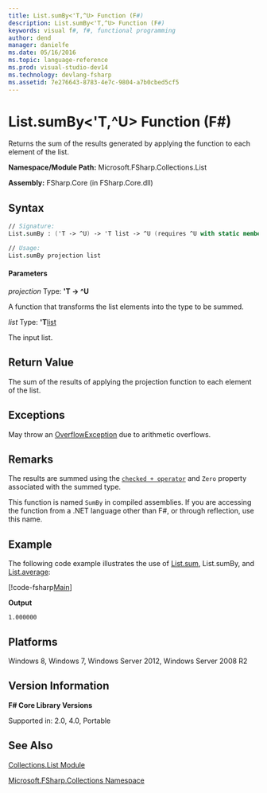 ```yaml
---
title: List.sumBy<'T,^U> Function (F#)
description: List.sumBy<'T,^U> Function (F#)
keywords: visual f#, f#, functional programming
author: dend
manager: danielfe
ms.date: 05/16/2016
ms.topic: language-reference
ms.prod: visual-studio-dev14
ms.technology: devlang-fsharp
ms.assetid: 7e276643-8783-4e7c-9804-a7b0cbed5cf5 
---
```


# List.sumBy<'T,^U> Function (F#)

Returns the sum of the results generated by applying the function to each element of the list.

**Namespace/Module Path:** Microsoft.FSharp.Collections.List

**Assembly:** FSharp.Core (in FSharp.Core.dll)


## Syntax

```fsharp
// Signature:
List.sumBy : ('T -> ^U) -> 'T list -> ^U (requires ^U with static member (+) and ^U with static member Zero)

// Usage:
List.sumBy projection list
```

#### Parameters
*projection*
Type: **'T -&gt; ^U**

A function that transforms the list elements into the type to be summed.


*list*
Type: **'T**[list](https://msdn.microsoft.com/library/c627b668-477b-4409-91ed-06d7f1b3e4a7)

The input list.


## Return Value
The sum of the results of applying the projection function to each element of the list.


## Exceptions
May throw an [OverflowException](https://msdn.microsoft.com/library/system.overflowexception.aspx) due to arithmetic overflows.


## Remarks
The results are summed using the [`checked + operator`](https://msdn.microsoft.com/visualfsharpdocs/conceptual/checked.[-p-][%5Et1%2c%5Et2%2c%5Et3]-function-[fsharp]) and `Zero` property associated with the summed type.

This function is named `SumBy` in compiled assemblies. If you are accessing the function from a .NET language other than F#, or through reflection, use this name.


## Example
The following code example illustrates the use of [List.sum](https://msdn.microsoft.com/library/54d47fe3-5ecf-4883-beb5-e915342a17f9), List.sumBy, and [List.average](https://msdn.microsoft.com/library/2b9a627b-106d-4548-8c4c-ab5058b8f8e1):

[!code-fsharp[Main](~/samples/snippets/fsharp/lists/snippet11.fs)]

**Output**

```
1.000000
```

## Platforms
Windows 8, Windows 7, Windows Server 2012, Windows Server 2008 R2


## Version Information
**F# Core Library Versions**

Supported in: 2.0, 4.0, Portable

## See Also
[Collections.List Module](Collections.List-Module-%5BFSharp%5D.md)

[Microsoft.FSharp.Collections Namespace](Microsoft.FSharp.Collections-Namespace.md)
